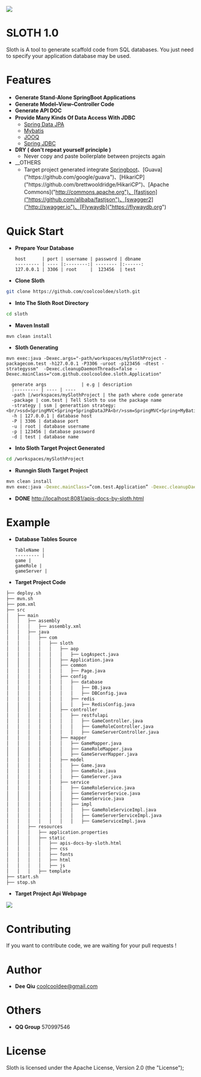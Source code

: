 ![](https://raw.githubusercontent.com/coolcooldee/sloth/master/src/main/resources/static/images/logo.png)

SLOTH 1.0
=========
Sloth is A tool to generate scaffold code from SQL databases.
You just need to specify your application database may be used.

Features
========
- __Generate Stand-Alone SpringBoot Applications__　
- __Generate Model–View–Controller Code__
- __Generate API DOC__
- __Provide Many Kinds Of Data Access With JDBC__　
    * [Spring Data JPA]("http://projects.spring.io/spring-data-jpa/")
    * [Mybatis]("http://www.mybatis.org/mybatis-3/")
    * [JOOQ]("http://www.jooq.org")
    * [Spring JDBC]("http://docs.spring.io/spring/docs/current/spring-framework-reference/html/jdbc.html")
- __DRY ( don't repeat yourself principle )__
    * Never copy and paste boilerplate between projects again
- __OTHERS
    * Target project generated integrate [Springboot]("http://projects.spring.io/spring-boot/")、[Guava]("https://github.com/google/guava")、[HikariCP]("https://github.com/brettwooldridge/HikariCP")、[Apache Commons]("http://commons.apache.org")、[fastjson]("https://github.com/alibaba/fastjson")、[swagger2]("http://swagger.io")、[Flywaydb]("https://flywaydb.org")

Quick Start
===========
- __Prepare Your Database__

      host      | port | username | password | dbname 
      --------- | ---- |:--------:| -------- |:------:
      127.0.0.1 | 3306 | root     |  123456  | test    


- __Clone Sloth__
```bash
git clone https://github.com/coolcooldee/sloth.git
```
- __Into The Sloth Root Directory__
```bash
cd sloth
```
- __Maven Install__
```bash
mvn clean install
```
- __Sloth Generating__
```
mvn exec:java -Dexec.args="-path/workspaces/mySlothProject -packagecom.test -h127.0.0.1 -P3306 -uroot -p123456 -dtest -strategyssm"  -Dexec.cleanupDaemonThreads=false -Dexec.mainClass="com.github.coolcooldee.sloth.Application"
```
      generate args             | e.g | description 
      :--------- | ---- | ---- 
      -path |/workspaces/mySlothProject | the path where code generate  
      -package | com.test | Tell Sloth to use the package name
      -strategy | ssm | generattion strategy:<br/>ssd=SpringMVC+Spring+SpringDataJPA<br/>ssm=SpringMVC+Spring+MyBatis<br/>sss=SpringMVC+Spring+SpringJDBC<br/>ssj=SpringMVC+Spring+JOOQ
      -h | 127.0.0.1 | database host 
      -P | 3306 | database port 
      -u | root | database username 
      -p | 123456 | database password
      -d | test | database name

- __Into Sloth Target Project Generated__
```bash
cd /workspaces/mySlothProject
```

- __Runngin Sloth Target Project__
```bash
mvn clean install
mvn exec:java -Dexec.mainClass=”com.test.Application” -Dexec.cleanupDaemonThreads=false
```
- __DONE__
<http://localhost:8081/apis-docs-by-sloth.html>

Example
=======
- __Database Tables Source__

      TableName |
      --------- |
      game |
      gameRole |
      gameServer |
      
- __Target Project Code__
```bash
├── deploy.sh
├── mvn.sh
├── pom.xml
├── src
│   ├── main
│   │   ├── assembly
│   │   │   ├── assembly.xml
│   │   ├── java
│   │   │   ├── com
│   │   │   │   ├── sloth
│   │   │   │   │   ├── aop
│   │   │   │   │   │   ├── LogAspect.java
│   │   │   │   │   ├── Application.java
│   │   │   │   │   ├── common
│   │   │   │   │   │   ├── Page.java
│   │   │   │   │   ├── config
│   │   │   │   │   │   ├── database
│   │   │   │   │   │   │   ├── DB.java
│   │   │   │   │   │   │   ├── DBConfig.java
│   │   │   │   │   │   ├── redis
│   │   │   │   │   │   │   ├── RedisConfig.java
│   │   │   │   │   ├── controller
│   │   │   │   │   │   ├── restfulapi
│   │   │   │   │   │   │   ├── GameController.java
│   │   │   │   │   │   │   ├── GameRoleController.java
│   │   │   │   │   │   │   ├── GameServerController.java
│   │   │   │   │   ├── mapper
│   │   │   │   │   │   ├── GameMapper.java
│   │   │   │   │   │   ├── GameRoleMapper.java
│   │   │   │   │   │   ├── GameServerMapper.java
│   │   │   │   │   ├── model
│   │   │   │   │   │   ├── Game.java
│   │   │   │   │   │   ├── GameRole.java
│   │   │   │   │   │   ├── GameServer.java
│   │   │   │   │   ├── service
│   │   │   │   │   │   ├── GameRoleService.java
│   │   │   │   │   │   ├── GameServerService.java
│   │   │   │   │   │   ├── GameService.java
│   │   │   │   │   │   ├── impl
│   │   │   │   │   │   │   ├── GameRoleServiceImpl.java
│   │   │   │   │   │   │   ├── GameServerServiceImpl.java
│   │   │   │   │   │   │   ├── GameServiceImpl.java
│   │   ├── resources
│   │   │   ├── application.properties
│   │   │   ├── static
│   │   │   │   ├── apis-docs-by-sloth.html
│   │   │   │   ├── css
│   │   │   │   ├── fonts
│   │   │   │   ├── html
│   │   │   │   ├── js
│   │   │   ├── template
├── start.sh
├── stop.sh
```
- __Target Project Api Webpage__

![](https://raw.githubusercontent.com/coolcooldee/sloth/master/src/main/resources/static/images/demo1.png)

Contributing
============
If you want to contribute code, we are waiting for your pull requests !

Author
======
* __Dee Qiu__ <coolcooldee@gmail.com>

Others
======
* __QQ Group__ 570997546

License
=======
Sloth is licensed under the Apache License, Version 2.0 (the "License");




